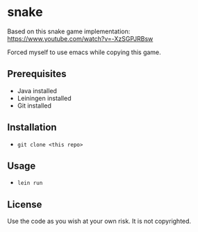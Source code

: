 # snake

Based on this snake game implementation: https://www.youtube.com/watch?v=-XzSGPJRBsw 

Forced myself to use emacs while copying this game.

## Prerequisites

- Java installed
- Leiningen installed
- Git installed

## Installation

- `git clone <this repo>`

## Usage

- `lein run`

## License

Use the code as you wish at your own risk. It is not copyrighted.
